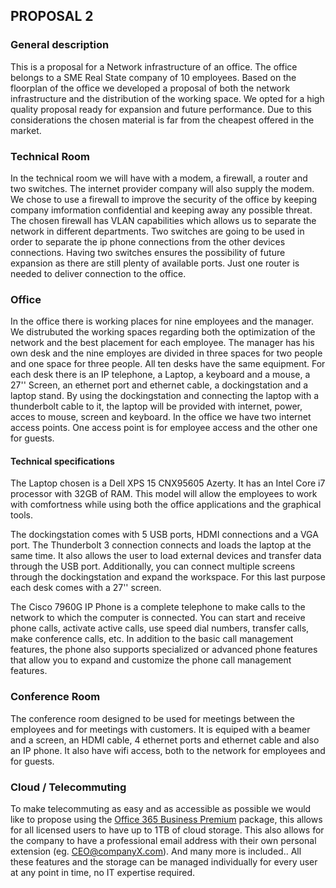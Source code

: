 

## PROPOSAL 2

### General description
This is a proposal for a Network infrastructure of an office. The office belongs to a SME Real State company of 10 employees. 
Based on the floorplan of the office we developed a proposal of both the network infrastructure and the distribution of the working space. We opted for a high quality proposal ready for expansion and future performance. Due to this considerations the chosen material is far from the cheapest offered in the market. 

### Technical Room
In the technical room we will have with a modem, a firewall, a router and two switches.
The internet provider company will also supply the modem. 
We chose to use a firewall to improve the security of the office by keeping company imformation confidential and keeping away any possible threat. The chosen firewall has VLAN capabilities which allows us to separate the network in different departments. 
Two switches are going to be used in order to separate the ip phone connections from the other devices connections. Having two switches ensures the possibility of future expansion as there are still plenty of available ports.
Just one router is needed to deliver connection to the office.


### Office
In the office there is working places for nine employees and the manager. We distrubuted the working spaces regarding both the optimization of the network and the best placement for each employee.
The manager has his own desk and the nine employes are divided in three spaces for two people and one space for three people. All ten desks have the same equipment.
For each desk there is an IP telephone, a Laptop, a keyboard and a mouse, a 27'' Screen, an ethernet port and ethernet cable, a dockingstation and a laptop stand.
By using the dockingstation and connecting the laptop with a thunderbolt cable to it, the laptop will be provided with internet, power, acces to mouse, screen and keyboard. 
In the office we have two internet access points. One access point is for employee access and the other one for guests.

#### Technical specifications
The Laptop chosen is a Dell XPS 15 CNX95605 Azerty. It has an Intel Core i7 processor with 32GB of RAM. This model will allow the employees to work with comfortness while using both the office applications and the graphical tools.

The dockingstation comes with 5 USB ports, HDMI connections and a VGA port. The Thunderbolt 3 connection connects and loads the laptop at the same time. It also allows the user to load external devices and transfer data through the USB port. Additionally, you can connect multiple screens through the dockingstation and expand the workspace. For this last purpose each desk comes with a 27'' screen.

The Cisco 7960G IP Phone is a complete telephone to make calls to the network to which the computer is connected. You can start and receive phone calls, activate active calls, use speed dial numbers, transfer calls, make conference calls, etc. In addition to the basic call management features, the phone also supports specialized or advanced phone features that allow you to expand and customize the phone call management features.



### Conference Room
The conference room designed to be used for meetings between the employees and for meetings with customers. It is equiped with a beamer and a screen, an HDMI cable, 4 ethernet ports and ethernet cable and also an IP phone. It also have wifi access, both to the network for employees and for guests.

### Cloud / Telecommuting
To make telecommuting as easy and  as accessible as possible we would like to propose using the [Office 365 Business Premium](https://products.office.com/en-gb/business/office-365-business-premium) package, this allows for all licensed users to have up to 1TB of cloud storage. This also allows for the company to have a professional email address with their own personal extension (eg. CEO@companyX.com). And many more is included.. 
All these features and the storage can be managed individually for every user at any point in time, no IT expertise required.
